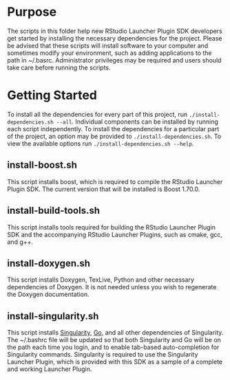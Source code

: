 # Purpose

The scripts in this folder help new RStudio Launcher Plugin SDK developers get started by installing
the necessary dependencies for the project. Please be advised that these scripts will install
software to your computer and sometimes modify your environment, such as adding applications to 
the path in ~/.basrc. Administrator privileges may be required and users should take care before 
running the scripts.

# Getting Started

To install all the dependencies for every part of this project, run `./install-dependencies.sh
--all`. Individual components can be installed by running each script independently. To install the 
dependencies for a particular part of the project, an option may be provided to 
`./install-dependencies.sh`. To view the available options run `./install-dependencies.sh --help`.

## install-boost.sh

This script installs boost, which is required to compile the RStudio Launcher Plugin SDK. The 
current version that will be installed is Boost 1.70.0.

## install-build-tools.sh

This script installs tools required for building the RStudio Launcher Plugin SDK and the 
accompanying RStudio Launcher Plugins, such as cmake, gcc, and g++.

## install-doxygen.sh

This script installs Doxygen, TexLive, Python and other necessary dependencies of Doxygen. It is
not needed unless you wish to regenerate the Doxygen documentation.

## install-singularity.sh

This script installs [Singularity](https://sylabs.io/singularity/), [Go](https://golang.org/), and 
all other dependencies of Singularity. The ~/.bashrc file will be updated so that both Singularity 
and Go will be on the path each time you login, and to enable tab-based auto-completion for 
Singularity commands. Singularity is required to use the Singularity Launcher Plugin, which is 
provided with this SDK as a sample of a complete and working Launcher Plugin.